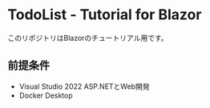 # TodoList - Tutorial for Blazor

このリポジトリはBlazorのチュートリアル用です。

## 前提条件

- Visual Studio 2022 ASP.NETとWeb開発
- Docker Desktop

